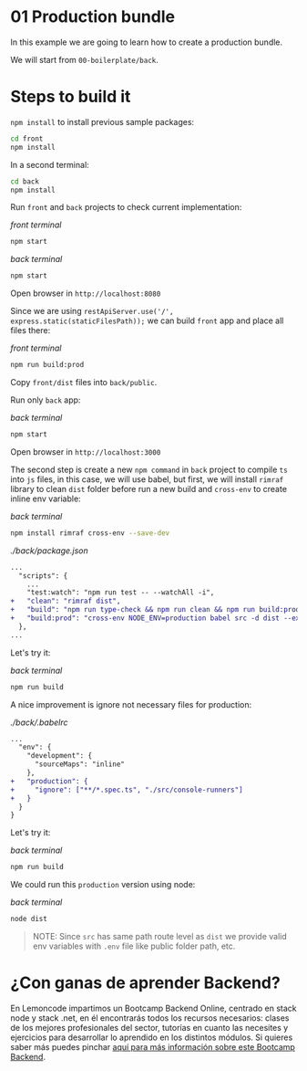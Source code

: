 # 01 Production bundle

In this example we are going to learn how to create a production bundle.

We will start from `00-boilerplate/back`.

# Steps to build it

`npm install` to install previous sample packages:

```bash
cd front
npm install

```

In a second terminal:

```bash
cd back
npm install

```

Run `front` and `back` projects to check current implementation:

_front terminal_

```bash
npm start

```

_back terminal_

```bash
npm start

```

Open browser in `http://localhost:8080`

Since we are using `restApiServer.use('/', express.static(staticFilesPath));` we can build `front` app and place all files there:

_front terminal_

```bash
npm run build:prod

```

Copy `front/dist` files into `back/public`.

Run only `back` app:

_back terminal_

```bash
npm start

```

Open browser in `http://localhost:3000`

The second step is create a new `npm command` in `back` project to compile `ts` into `js` files, in this case, we will use babel, but first, we will install `rimraf` library to clean `dist` folder before run a new build and `cross-env` to create inline env variable:

_back terminal_

```bash
npm install rimraf cross-env --save-dev

```

_./back/package.json_

```diff
...
  "scripts": {
    ...
    "test:watch": "npm run test -- --watchAll -i",
+   "clean": "rimraf dist",
+   "build": "npm run type-check && npm run clean && npm run build:prod",
+   "build:prod": "cross-env NODE_ENV=production babel src -d dist --extensions \".ts\""
  },
...
```

Let's try it:

_back terminal_

```bash
npm run build

```

A nice improvement is ignore not necessary files for production:

_./back/.babelrc_

```diff
...
  "env": {
    "development": {
      "sourceMaps": "inline"
    },
+   "production": {
+     "ignore": ["**/*.spec.ts", "./src/console-runners"]
+   }
  }
}

```

Let's try it:

_back terminal_

```bash
npm run build

```

We could run this `production` version using node:

_back terminal_

```bash
node dist

```

> NOTE: Since `src` has same path route level as `dist` we provide valid env variables with `.env` file like public folder path, etc.

# ¿Con ganas de aprender Backend?

En Lemoncode impartimos un Bootcamp Backend Online, centrado en stack node y stack .net, en él encontrarás todos los recursos necesarios: clases de los mejores profesionales del sector, tutorías en cuanto las necesites y ejercicios para desarrollar lo aprendido en los distintos módulos. Si quieres saber más puedes pinchar [aquí para más información sobre este Bootcamp Backend](https://lemoncode.net/bootcamp-backend#bootcamp-backend/banner).
